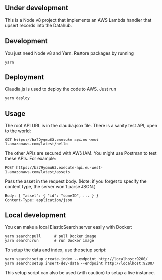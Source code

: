 
Under development
-----------------

This is a Node v8 project that implements an AWS Lambda handler that upsert records into the Datahub.

Development
-----------
You just need Node v8 and Yarn. Restore packages by running 

    yarn


Deployment
----------

Claudia.js is used to deploy the code to AWS. Just run

    yarn deploy

Usage
-----

The root API URL is in the claudia.json file. There is a sanity test API, open to the world:

    GET https://bz79yqmu63.execute-api.eu-west-1.amazonaws.com/latest/hello

The other APIs are secured with AWS IAM. You might use Postman to test these APIs. For example:

    POST https://bz79yqmu63.execute-api.eu-west-1.amazonaws.com/latest/assets

Pass the asset in the request body. (Note: if you forget to specify the content type, the server won't parse JSON.)

    Body: { "asset": { "id": "someID", ... } }
    Content-Type: application/json
    

 Local development
 ------------------

 You can make a local ElasticSearch server easily with Docker:

    yarn search:pull      # pull Docker image
    yarn search:run       # run Docker image

To setup the data and index, use the setup script:

    yarn search:setup create-index --endpoint http://localhost:9200/
    yarn search:setup insert-dev-data --endpoint http://localhost:9200/

This setup script can also be used (with caution) to setup a live instance.
